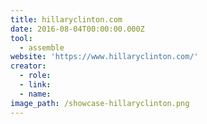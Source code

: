 ```yaml
---
title: hillaryclinton.com
date: 2016-08-04T00:00:00.000Z
tool:
  - assemble
website: 'https://www.hillaryclinton.com/'
creator:
  - role:
  - link:
  - name:
image_path: /showcase-hillaryclinton.png
---
```



